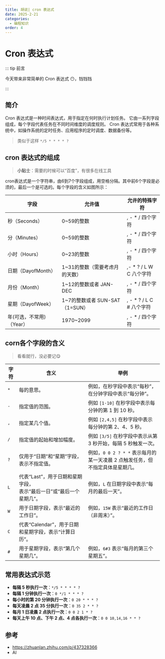 ```yaml
---
title: 胡说| cron 表达式
date: 2025-2-21
categories:
  - 编程知识
order: 4
---
```


# Cron 表达式

::: tip 前言

今天带来非常简单的 Cron 表达式 😶，铛铛铛

:::

## 简介

Cron 表达式是一种时间表达式，用于指定在何时执行计划任务。 它由一系列字段组成，每个字段代表任务在不同时间维度的调度规则。 Cron 表达式常用于各种系统中，如操作系统的定时任务、应用程序的定时调度、数据备份等。

> 类似于这样 `*/5 * * * * ?`



## cron 表达式的组成

> **小贴士**：需要的时候可以“百度”，有很多在线工具

cron表达式是一个字符串，由6到7个字段组成，用空格分隔。其中前6个字段是必须的，最后一个是可选的。每个字段的含义如图所示：

| 字段                     | 允许值                          | 允许的特殊字符           |
| ------------------------ | ------------------------------- | ------------------------ |
| 秒（Seconds）            | 0~59的整数                      | , - * / 四个字符         |
| 分（Minutes）            | 0~59的整数                      | , - * / 四个字符         |
| 小时（Hours）            | 0~23的整数                      | , - * / 四个字符         |
| 日期（DayofMonth）       | 1~31的整数（需要考虑月的天数）  | ,- * ? / L W C 八个字符  |
| 月份（Month）            | 1~12的整数或者 JAN-DEC          | , - * / 四个字符         |
| 星期（DayofWeek）        | 1~7的整数或者 SUN-SAT （1=SUN） | , - * ? / L C # 八个字符 |
| 年(可选，不常用)（Year） | 1970~2099                       | , - * / 四个字符         |



## corn各个字段的含义

> 看看就行，没必要记😋

| 字符 | 含义                                                         | 举例                                                         |
| ---- | ------------------------------------------------------------ | ------------------------------------------------------------ |
| `*`  | 每的意思。                                                   | 例如，在秒字段中表示“每秒”，在分钟字段中表示“每分钟”。       |
| `-`  | 指定值的范围。                                               | 例如 `[1-10]` 在秒字段中表示每分钟的第 1 到 10 秒。          |
| `,`  | 指定某几个值。                                               | 例如 `[2,4,5]` 在秒字段中表示每分钟的第 2、4、5 秒。         |
| `/`  | 指定值的起始和增加幅度。                                     | 例如 `[3/5]` 在秒字段中表示从第 3 秒开始，每隔 5 秒触发一次。 |
| `?`  | 仅用于“日期”和“星期”字段，表示不指定值。                     | 例如，`0 0 2 ? * *` 表示每月的某一天凌晨 2 点触发任务，但不指定具体是星期几。 |
| `L`  | 代表“Last”，用于日期和星期字段，<br />表示“最后一日”或“最后一个星期几”。 | 例如，`L` 在日期字段中表示“每月的最后一天”。                 |
| `W`  | 用于日期字段，表示“最近的工作日”。                           | 例如，`15W` 表示“最近的工作日（非周末）”。                   |
| `C`  | 代表“Calendar”，用于日期和星期字段，表示“计算日历”。         |                                                              |
| `#`  | 用于星期字段，表示“第几个星期几”。                           | 例如，`6#3` 表示“每月的第三个星期五”。                       |



## 常用表达式示范

- **每隔 5 秒执行一次**：`*/5 * * * * ?`
- **每隔 1 分钟执行一次**：`0 */1 * * * ?`
- **每小时的第 20 分钟执行一次**：`0 20 * * * ?`
- **每天凌晨 2 点 35 分执行一次**：`0 35 2 * * ?`
- **每月 1 日凌晨 2 点执行一次**：`0 0 2 1 * ?`
- **每天上午 10 点、下午 2 点、4 点各执行一次**：`0 0 10,14,16 * * ?`



## 参考

- https://zhuanlan.zhihu.com/p/437328366
- AI